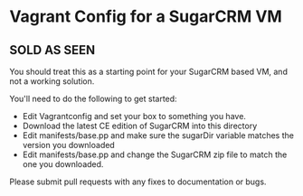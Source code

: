 # Vagrant Config for a SugarCRM VM

## SOLD AS SEEN

You should treat this as a starting point for your SugarCRM based VM, and not a working solution.

You'll need to do the following to get started:

* Edit Vagrantconfig and set your box to something you have.
* Download the latest CE edition of SugarCRM into this directory
* Edit manifests/base.pp and make sure the sugarDir variable matches the version you downloaded
* Edit manifests/base.pp and change the SugarCRM zip file to match the one you downloaded.

Please submit pull requests with any fixes to documentation or bugs.
